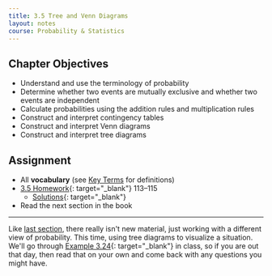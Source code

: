 ```yaml
---
title: 3.5 Tree and Venn Diagrams
layout: notes
course: Probability & Statistics
---
```


## Chapter Objectives

- Understand and use the terminology of probability
- Determine whether two events are mutually exclusive and whether two events are independent
- Calculate probabilities using the addition rules and multiplication rules
- Construct and interpret contingency tables
- Construct and interpret Venn diagrams
- Construct and interpret tree diagrams

## Assignment

- All **vocabulary** (see [Key Terms](https://openstax.org/books/statistics/pages/3-key-terms) for definitions)
- [3.5 Homework](https://openstax.org/books/statistics/pages/3-homework#fs-idp43118896){: target="_blank"} 113–115
  - [Solutions](https://manville.instructure.com/courses/5660/files?preview=780645){: target="_blank"}
- Read the next section in the book

---

Like [last section](./3-4-contingency-tables.md), there really isn't new material, just working with a different view of probability. This time, using tree diagrams to visualize a situation. We'll go through [Example 3.24](https://openstax.org/books/statistics/pages/3-5-tree-and-venn-diagrams#element-192){: target="_blank"} in class, so if you are out that day, then read that on your own and come back with any questions you might have.
